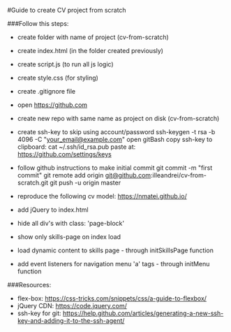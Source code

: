 #Guide to create CV project from scratch

###Follow this steps:
- create folder with name of project (cv-from-scratch)

- create index.html (in the folder created previously)
- create script.js (to run all js logic)
- create style.css (for styling)
- create .gitignore file

- open https://github.com
- create new repo with same name as project on disk (cv-from-scratch)
- create ssh-key to skip using account/password
    ssh-keygen -t rsa -b 4096 -C "your_email@example.com"
    open gitBash
    copy ssh-key to clipboard: cat ~/.ssh/id_rsa.pub
    paste at: https://github.com/settings/keys 

- follow github instructions to make initial commit
    git commit -m "first commit"
    git remote add origin git@github.com:illeandrei/cv-from-scratch.git
    git push -u origin master
    
- reproduce the following cv model: https://nmatei.github.io/

- add jQuery to index.html
- hide all div's with class: 'page-block'
- show only skills-page on index load
- load dynamic content to skills page - through initSkillsPage function
- add event listeners for navigation menu 'a' tags - through initMenu function

###Resources:
- flex-box: https://css-tricks.com/snippets/css/a-guide-to-flexbox/
- jQuery CDN: https://code.jquery.com/
- ssh-key for git: https://help.github.com/articles/generating-a-new-ssh-key-and-adding-it-to-the-ssh-agent/